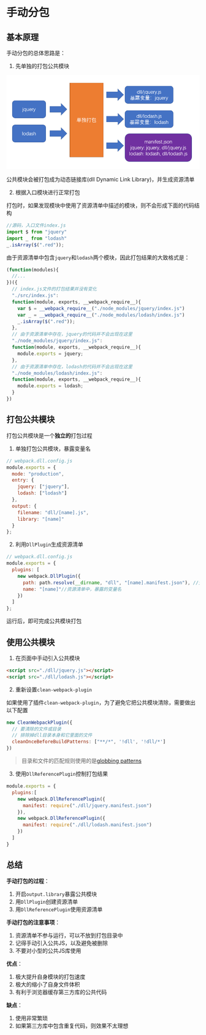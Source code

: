 # 手动分包

## 基本原理

手动分包的总体思路是：

1. 先单独的打包公共模块

![](./手动分包.assets/2020-02-24-13-24-57.png)

公共模块会被打包成为动态链接库(dll Dynamic Link Library)，并生成资源清单

2. 根据入口模块进行正常打包

打包时，如果发现模块中使用了资源清单中描述的模块，则不会形成下面的代码结构

```js
//源码，入口文件index.js
import $ from "jquery"
import _ from "lodash"
_.isArray($(".red"));
```

由于资源清单中包含`jquery`和`lodash`两个模块，因此打包结果的大致格式是：

```js
(function(modules){
  //...
})({
  // index.js文件的打包结果并没有变化
  "./src/index.js":
  function(module, exports, __webpack_require__){
    var $ = __webpack_require__("./node_modules/jquery/index.js")
    var _ = __webpack_require__("./node_modules/lodash/index.js")
    _.isArray($(".red"));
  },
  // 由于资源清单中存在，jquery的代码并不会出现在这里
  "./node_modules/jquery/index.js":
  function(module, exports, __webpack_require__){
    module.exports = jquery;
  },
  // 由于资源清单中存在，lodash的代码并不会出现在这里
  "./node_modules/lodash/index.js":
  function(module, exports, __webpack_require__){
    module.exports = lodash;
  }
})
```

## 打包公共模块

打包公共模块是一个**独立的**打包过程

1. 单独打包公共模块，暴露变量名

```js
// webpack.dll.config.js
module.exports = {
  mode: "production",
  entry: {
    jquery: ["jquery"],
    lodash: ["lodash"]
  },
  output: {
    filename: "dll/[name].js",
    library: "[name]"
  }
};

```

2. 利用`DllPlugin`生成资源清单

```js
// webpack.dll.config.js
module.exports = {
  plugins: [
    new webpack.DllPlugin({
      path: path.resolve(__dirname, "dll", "[name].manifest.json"), //资源清单的保存位置
      name: "[name]"//资源清单中，暴露的变量名
    })
  ]
};

```

运行后，即可完成公共模块打包

## 使用公共模块

1. 在页面中手动引入公共模块

```html
<script src="./dll/jquery.js"></script>
<script src="./dll/lodash.js"></script>
```

2. 重新设置`clean-webpack-plugin`

如果使用了插件`clean-webpack-plugin`，为了避免它把公共模块清除，需要做出以下配置

```js
new CleanWebpackPlugin({
  // 要清除的文件或目录
  // 排除掉dll目录本身和它里面的文件
  cleanOnceBeforeBuildPatterns: ["**/*", '!dll', '!dll/*']
})
```

> 目录和文件的匹配规则使用的是[globbing patterns](https://github.com/sindresorhus/globby#globbing-patterns)

3. 使用`DllReferencePlugin`控制打包结果

```js
module.exports = {
  plugins:[
    new webpack.DllReferencePlugin({
      manifest: require("./dll/jquery.manifest.json")
    }),
    new webpack.DllReferencePlugin({
      manifest: require("./dll/lodash.manifest.json")
    })
  ]
}

```

## 总结

**手动打包的过程**：

1. 开启`output.library`暴露公共模块
2. 用`DllPlugin`创建资源清单
3. 用`DllReferencePlugin`使用资源清单

**手动打包的注意事项**：

1. 资源清单不参与运行，可以不放到打包目录中
2. 记得手动引入公共JS，以及避免被删除
3. 不要对小型的公共JS库使用

**优点**：

1. 极大提升自身模块的打包速度
2. 极大的缩小了自身文件体积
3. 有利于浏览器缓存第三方库的公共代码

**缺点**：

1. 使用非常繁琐
2. 如果第三方库中包含重复代码，则效果不太理想